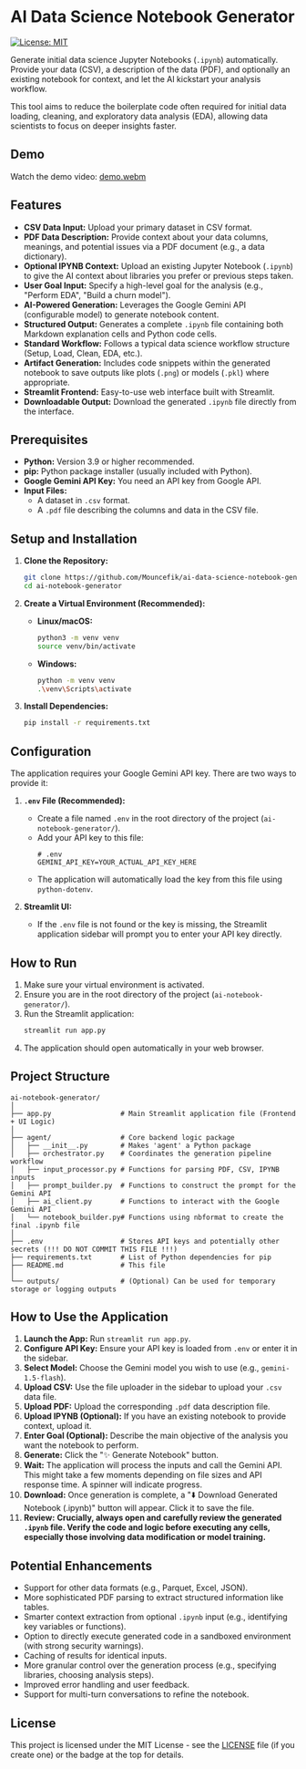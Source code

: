 # AI Data Science Notebook Generator

[![License: MIT](https://img.shields.io/badge/License-MIT-yellow.svg)](https://opensource.org/licenses/MIT)

Generate initial data science Jupyter Notebooks (`.ipynb`) automatically. Provide your data (CSV), a description of the data (PDF), and optionally an existing notebook for context, and let the AI kickstart your analysis workflow.

This tool aims to reduce the boilerplate code often required for initial data loading, cleaning, and exploratory data analysis (EDA), allowing data scientists to focus on deeper insights faster.

## Demo

Watch the demo video: [demo.webm](demo/demo.webm)

## Features

*   **CSV Data Input:** Upload your primary dataset in CSV format.
*   **PDF Data Description:** Provide context about your data columns, meanings, and potential issues via a PDF document (e.g., a data dictionary).
*   **Optional IPYNB Context:** Upload an existing Jupyter Notebook (`.ipynb`) to give the AI context about libraries you prefer or previous steps taken.
*   **User Goal Input:** Specify a high-level goal for the analysis (e.g., "Perform EDA", "Build a churn model").
*   **AI-Powered Generation:** Leverages the Google Gemini API (configurable model) to generate notebook content.
*   **Structured Output:** Generates a complete `.ipynb` file containing both Markdown explanation cells and Python code cells.
*   **Standard Workflow:** Follows a typical data science workflow structure (Setup, Load, Clean, EDA, etc.).
*   **Artifact Generation:** Includes code snippets within the generated notebook to save outputs like plots (`.png`) or models (`.pkl`) where appropriate.
*   **Streamlit Frontend:** Easy-to-use web interface built with Streamlit.
*   **Downloadable Output:** Download the generated `.ipynb` file directly from the interface.

## Prerequisites

*   **Python:** Version 3.9 or higher recommended.
*   **pip:** Python package installer (usually included with Python).
*   **Google Gemini API Key:** You need an API key from Google API.
*   **Input Files:**
    *   A dataset in `.csv` format.
    *   A `.pdf` file describing the columns and data in the CSV file.

## Setup and Installation

1.  **Clone the Repository:**
    ```bash
    git clone https://github.com/Mouncefik/ai-data-science-notebook-generator.git 
    cd ai-notebook-generator
    ```

2.  **Create a Virtual Environment (Recommended):**
    *   **Linux/macOS:**
        ```bash
        python3 -m venv venv
        source venv/bin/activate
        ```
    *   **Windows:**
        ```bash
        python -m venv venv
        .\venv\Scripts\activate
        ```

3.  **Install Dependencies:**
    ```bash
    pip install -r requirements.txt
    ```

## Configuration

The application requires your Google Gemini API key. There are two ways to provide it:

1.  **`.env` File (Recommended):**
    *   Create a file named `.env` in the root directory of the project (`ai-notebook-generator/`).
    *   Add your API key to this file:
        ```dotenv
        # .env
        GEMINI_API_KEY=YOUR_ACTUAL_API_KEY_HERE
        ```
    *   The application will automatically load the key from this file using `python-dotenv`.

2.  **Streamlit UI:**
    *   If the `.env` file is not found or the key is missing, the Streamlit application sidebar will prompt you to enter your API key directly.

## How to Run

1.  Make sure your virtual environment is activated.
2.  Ensure you are in the root directory of the project (`ai-notebook-generator/`).
3.  Run the Streamlit application:
    ```bash
    streamlit run app.py
    ```
4.  The application should open automatically in your web browser.

## Project Structure

```
ai-notebook-generator/
│
├── app.py                 # Main Streamlit application file (Frontend + UI Logic)
│
├── agent/                 # Core backend logic package
│   ├── __init__.py        # Makes 'agent' a Python package
│   ├── orchestrator.py    # Coordinates the generation pipeline workflow
│   ├── input_processor.py # Functions for parsing PDF, CSV, IPYNB inputs
│   ├── prompt_builder.py  # Functions to construct the prompt for the Gemini API
│   ├── ai_client.py       # Functions to interact with the Google Gemini API
│   └── notebook_builder.py# Functions using nbformat to create the final .ipynb file
│
├── .env                   # Stores API keys and potentially other secrets (!!! DO NOT COMMIT THIS FILE !!!)
├── requirements.txt       # List of Python dependencies for pip
├── README.md              # This file
│
└── outputs/               # (Optional) Can be used for temporary storage or logging outputs
```

## How to Use the Application

1.  **Launch the App:** Run `streamlit run app.py`.
2.  **Configure API Key:** Ensure your API key is loaded from `.env` or enter it in the sidebar.
3.  **Select Model:** Choose the Gemini model you wish to use (e.g., `gemini-1.5-flash`).
4.  **Upload CSV:** Use the file uploader in the sidebar to upload your `.csv` data file.
5.  **Upload PDF:** Upload the corresponding `.pdf` data description file.
6.  **Upload IPYNB (Optional):** If you have an existing notebook to provide context, upload it.
7.  **Enter Goal (Optional):** Describe the main objective of the analysis you want the notebook to perform.
8.  **Generate:** Click the "✨ Generate Notebook" button.
9.  **Wait:** The application will process the inputs and call the Gemini API. This might take a few moments depending on file sizes and API response time. A spinner will indicate progress.
10. **Download:** Once generation is complete, a "⬇️ Download Generated Notebook (.ipynb)" button will appear. Click it to save the file.
11. **Review:** **Crucially, always open and carefully review the generated `.ipynb` file. Verify the code and logic before executing any cells, especially those involving data modification or model training.**

## Potential Enhancements

*   Support for other data formats (e.g., Parquet, Excel, JSON).
*   More sophisticated PDF parsing to extract structured information like tables.
*   Smarter context extraction from optional `.ipynb` input (e.g., identifying key variables or functions).
*   Option to directly execute generated code in a sandboxed environment (with strong security warnings).
*   Caching of results for identical inputs.
*   More granular control over the generation process (e.g., specifying libraries, choosing analysis steps).
*   Improved error handling and user feedback.
*   Support for multi-turn conversations to refine the notebook.

## License

This project is licensed under the MIT License - see the [LICENSE](LICENSE) file (if you create one) or the badge at the top for details.
```